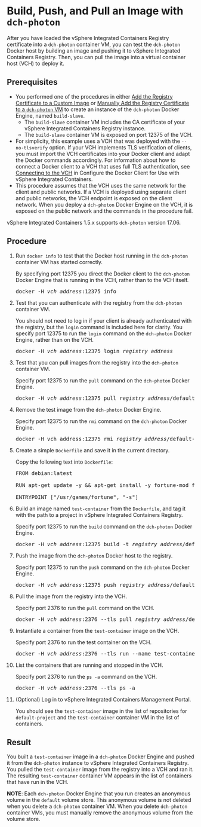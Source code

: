 # Build, Push, and Pull an Image with `dch-photon` 

After you have loaded the vSphere Integrated Containers Registry certificate into a `dch-photon` container VM, you can test the `dch-photon` Docker host by building an image and pushing it to vSphere Integrated Containers Registry. Then, you can pull the image into a virtual container host (VCH) to deploy it. 

## Prerequisites

- You performed one of the procedures in either [Add the Registry Certificate to a Custom Image](photon_cert_custom.md) or [Manually Add the Registry Certificate to a `dch-photon` VM](photon_cert_manual.md) to create an instance of the `dch-photon` Docker Engine, named `build-slave`. 
  - The `build-slave` container VM includes the CA certificate of your vSphere Integrated Containers Registry instance. 
  - The `build-slave` container VM is exposed on port 12375 of the VCH.
- For simplicity, this example uses a VCH that was deployed with the `--no-tlsverify` option. If your VCH implements TLS verification of clients, you must import the VCH certificates into your Docker client and adapt the Docker commands accordingly. For information about how to connect a Docker client to a VCH that uses full TLS authentication, see [Connecting to the VCH](configure_docker_client.md#connectvch) in Configure the Docker Client for Use with vSphere Integrated Containers.
- This procedure assumes that the VCH uses the same network for the client and public networks. If a VCH is deployed using separate client and public networks, the VCH endpoint is exposed on the client network. When you deploy a `dch-photon` Docker Engine on the VCH, it is exposed on the public network and the commands in the procedure fail.

vSphere Integrated Containers 1.5.x supports `dch-photon` version 17.06.

## Procedure

1. Run `docker info` to test that the Docker host running in the `dch-photon` container VM has started correctly. 

    By specifying port 12375 you direct the Docker client to the `dch-photon` Docker Engine that is running in the VCH, rather than to the VCH itself.

    <pre>docker -H <i>vch_address</i>:12375 info</pre> 

2. Test that you can authenticate with the registry from the `dch-photon` container VM.

    You should not need to log in if your client is already authenticated with the registry, but the `login` command is included here for clarity. You specify port 12375 to run the `login` command on the `dch-photon` Docker Engine, rather than on the VCH.

    <pre>docker -H <i>vch_address</i>:12375 login <i>registry_address</i></pre>

4. Test that you can pull images from the registry into the `dch-photon` container VM. 

    Specify port 12375 to run the `pull` command on the `dch-photon` Docker Engine.

    <pre>docker -H <i>vch_address</i>:12375 pull <i>registry_address</i>/default-project/dch-photon:17.06</pre>

5. Remove the test image from the `dch-photon` Docker Engine. 

    Specify port 12375 to run the `rmi` command on the `dch-photon` Docker Engine.
    <pre>docker -H vch_address:12375 rmi <i>registry_address</i>/default-project/dch-photon:17.06</pre>
    
3. Create a simple `Dockerfile` and save it in the current directory.

    Copy the following text into `Dockerfile`:

    <pre>FROM debian:latest

   RUN apt-get update -y && apt-get install -y fortune-mod fortunes

   ENTRYPOINT ["/usr/games/fortune", "-s"]</pre>

4. Build an image named `test-container` from the `Dockerfile`, and tag it with the path to a project in vSphere Integrated Containers Registry. 

    Specify port 12375 to run the `build` command on the `dch-photon` Docker Engine.

    <pre>docker -H <i>vch_address</i>:12375 build -t <i>registry_address</i>/default-project/test-container .</pre>

5. Push the image from the `dch-photon` Docker host to the registry. 

    Specify port 12375 to run the `push` command on the `dch-photon` Docker Engine.

    <pre>docker -H <i>vch_address</i>:12375 push <i>registry_address</i>/default-project/test-container</pre>

6. Pull the image from the registry into the VCH. 

    Specify port 2376 to run the `pull` command on the VCH.

    <pre>docker -H <i>vch_address</i>:2376 --tls pull <i>registry_address</i>/default-project/test-container</pre>

7. Instantiate a container from the `test-container` image on the VCH. 

    Specify port 2376 to run the test container on the VCH.

    <pre>docker -H <i>vch_address</i>:2376 --tls run --name test-container <i>registry_address</i>/default-project/test-container</pre>

8. List the containers that are running and stopped in the VCH.

    Specify port 2376 to run the `ps -a` command on the VCH.

    <pre>docker -H <i>vch_address</i>:2376 --tls ps -a</pre>

9. (Optional) Log in to vSphere Integrated Containers Management Portal.

    You should see the `test-container` image in the list of repositories for `default-project` and the `test-container` container VM in the list of containers.
    
## Result

You built a `test-container` image in a `dch-photon` Docker Engine and pushed it from the `dch-photon` instance to vSphere Integrated Containers Registry. You pulled the `test-container` image from the registry into a VCH and ran it. The resulting `test-container` container VM appears in the list of containers that have run in the VCH. 

**NOTE**: Each `dch-photon` Docker Engine that you run creates an anonymous volume in the `default` volume store. This anonymous volume is not deleted when you delete a `dch-photon` container VM. When you delete `dch-photon` container VMs, you must manually remove the anonymous volume from the volume store.
